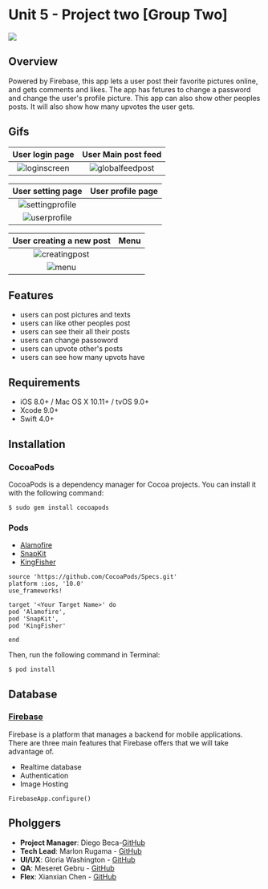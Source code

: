 # Unit 5 - Project two [Group Two]
<img src=https://c4q-accesscode-4-3.slack.com/files/U74MZ76MR/F93FVUEN4/phlogger.png>

## Overview
Powered by Firebase, this app lets a user post their favorite pictures online, and gets comments and likes. The app has fetures to change a password and change the user's profile picture. This app can also show other peoples posts. It will also show how many upvotes the user gets.

## Gifs
|User login page|User Main post feed |
|:-------------:|:------------:|
|![loginscreen](https://user-images.githubusercontent.com/32072624/36167388-b60e5050-10c3-11e8-81c7-c0ad2bf00807.gif)|![globalfeedpost](https://user-images.githubusercontent.com/32072624/36167697-c2be1140-10c4-11e8-8e65-730c7834666c.gif)|

|User setting page|User profile page|
|:-------------:|:------------:|
|![settingprofile](https://user-images.githubusercontent.com/32072624/36167735-e3fce980-10c4-11e8-9067-f041e25bbf36.gif)
|![userprofile](https://user-images.githubusercontent.com/32072624/36166959-30546b08-10c2-11e8-9822-f8689e8a3195.gif)|


|User creating a new post|Menu|
|:-------------:|:------------:|
|![creatingpost](https://user-images.githubusercontent.com/32072624/36167799-1a9e9d30-10c5-11e8-99e0-f1fa3922a969.gif)
|![menu](https://user-images.githubusercontent.com/32072624/36167638-8f15fec0-10c4-11e8-9ed5-3db147858c1f.gif)|


## Features
- users can post pictures and texts
- users can like other peoples post
- users can see their all their posts
- users can change passoword
- users can upvote other's posts
- users can see how many upvots have

## Requirements
- iOS 8.0+ / Mac OS X 10.11+ / tvOS 9.0+
- Xcode 9.0+
- Swift 4.0+

## Installation

### CocoaPods
CocoaPods is a dependency manager for Cocoa projects. You can install it with the following command:

`$ sudo gem install cocoapods`

### Pods
- [Alamofire](https://github.com/Alamofire/Alamofire)
- [SnapKit](http://snapkit.io/docs/)
- [KingFisher](https://github.com/onevcat/Kingfisher)

```Pod
source 'https://github.com/CocoaPods/Specs.git'
platform :ios, '10.0'
use_frameworks!

target '<Your Target Name>' do
pod 'Alamofire',
pod 'SnapKit',
pod 'KingFisher'

end
```

Then, run the following command in Terminal:

`$ pod install`

## Database

### [Firebase](https://firebase.google.com)
Firebase is a platform that manages a backend for mobile applications. There are three main features that Firebase offers that we will take advantage of.

- Realtime database
- Authentication
- Image Hosting
```
FirebaseApp.configure()
```

## Pholggers
- **Project Manager**: Diego Beca-[GitHub](https://github.com/LtDangle)
- **Tech Lead**: Marlon Rugama - [GitHub](https://github.com/mrugama)
- **UI/UX**: Gloria Washington  - [GitHub](https://github.com)
- **QA**: Meseret Gebru - [GitHub](https://github.com/MeseretGebru)
- **Flex**: Xianxian Chen - [GitHub](https://github.com/XianxianChen)

